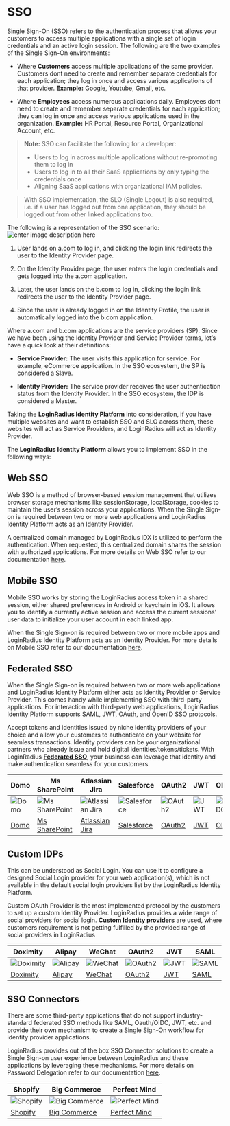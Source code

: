 # SSO

Single Sign-On (SSO) refers to the authentication process that allows your customers to access multiple applications with a single set of login credentials and an active login session. The following are the two examples of the Single Sign-On environments:

- Where **Customers** access multiple applications of the same provider. Customers dont need to create and remember separate credentials for each application; they log in once and access various applications of that provider. **Example:** Google, Youtube, Gmail, etc. 

- Where **Employees** access numerous applications daily. Employees dont need to create and remember separate credentials for each application; they can log in once and access various applications used in the organization. **Example:** HR Portal, Resource Portal, Organizational Account, etc.


> **Note:** SSO can facilitate the following for a developer:
> - Users to log in across multiple applications without re-promoting them to log in
> - Users to log in to all their SaaS applications by only typing the credentials once
> - Aligning SaaS applications with organizational IAM policies.

> With SSO implementation, the SLO (Single Logout) is also required, i.e. if a user has logged out from one application, they should be logged out from other linked applications too.

The following is a representation of the SSO scenario:
![enter image description here](https://apidocs.lrcontent.com/images/0_0_197095f4b96eed3fc00.10890318.png "SSO overviewchart")

1. User lands on a.com to log in, and clicking the login link redirects the user to the Identity Provider page. 

2. On the Identity Provider page, the user enters the login credentials and gets logged into the a.com application.

3. Later, the user lands on the b.com to log in, clicking the login link redirects the user to the Identity Provider page.

4. Since the user is already logged in on the Identity Profile, the user is automatically logged into the b.com application.

Where a.com and b.com applications are the service providers (SP). Since we have been using the Identity Provider and Service Provider terms, let’s have a quick look at their definitions:
- **Service Provider:** The user visits this application for service. For example, eCommerce application. In the SSO ecosystem, the SP is considered a Slave.

- **Identity Provider:** The service provider receives the user authentication status from the Identity Provider. In the SSO ecosystem, the IDP is considered a Master.

Taking the **LoginRadius Identity Platform** into consideration, if you have multiple websites and want to establish SSO and SLO across them, these websites will act as Service Providers, and LoginRadius will act as Identity Provider.

The **LoginRadius Identity Platform** allows you to implement SSO in the following ways:

## Web SSO

Web SSO is a method of browser-based session management that utilizes browser storage mechanisms like sessionStorage, localStorage, cookies to maintain the user’s session across your applications. When the Single Sign-on is required between two or more web applications and LoginRadius Identity Platform acts as an Identity Provider. 

A centralized domain managed by LoginRadius IDX is utilized to perform the authentication. When requested, this centralized domain shares the session with authorized applications. For more details on Web SSO refer to our documentation [here](https://www.loginradius.com/docs/single-sign-on/tutorial/web-sso/overview/).

## Mobile SSO

Mobile SSO works by storing the LoginRadius access token in a shared session, either shared preferences in Android or keychain in iOS. It allows you to identify a currently active session and access the current sessions’ user data to initialize your user account in each linked app.

When the Single Sign-on is required between two or more mobile apps and LoginRadius Identity Platform acts as an Identity Provider. For more details on Mobile SSO refer to our documentation [here](https://www.loginradius.com/docs/single-sign-on/tutorial/mobile-sso/overview/).


## Federated SSO
 When the Single Sign-on is required between two or more web applications and LoginRadius Identity Platform either acts as Identity Provider or Service Provider. This comes handy while implementing SSO with third-party applications. For interaction with third-party web applications, LoginRadius Identity Platform supports SAML, JWT, OAuth, and OpenID SSO protocols.

Accept tokens and identities issued by niche identity providers of your choice and allow your customers to authenticate on your website for seamless transactions. Identity providers can be your organizational partners who already issue and hold digital identities/tokens/tickets. With LoginRadius **[Federated SSO](https://www.loginradius.com/docs/single-sign-on/tutorial/federated-sso/overview/)**, your business can leverage that identity and make authentication seamless for your customers.

| Domo                                                                                                                | Ms SharePoint                                                                                                        | Atlassian Jira                                                                                                        | Salesforce                                                                                                             | OAuth2                                                                                                                 | JWT                                                                                                                   | OIDC                                                                                                                  | SAML                                                                                                                  |
|---------------------------------------------------------------------------------------------------------------------|---------------------------------------------------------------------------------------------------------------------|-----------------------------------------------------------------------------------------------------------------------|------------------------------------------------------------------------------------------------------------------------|------------------------------------------------------------------------------------------------------------------------|-----------------------------------------------------------------------------------------------------------------------|-----------------------------------------------------------------------------------------------------------------------|-----------------------------------------------------------------------------------------------------------------------|
| ![Domo](https://apidocs.lrcontent.com/images/Picsart_24-02-05_02-56-39-288_32938184465c291d76f0821.37660252.png)    | ![Ms SharePoint](https://apidocs.lrcontent.com/images/Picsart_24-02-05_02-55-29-694_209779525965c2934f4be3f5.50282141.png) | ![Atlassian Jira](https://apidocs.lrcontent.com/images/Picsart_24-02-05_02-57-00-434_19216383665c29815230c05.00195915.png) | ![Salesforce](https://apidocs.lrcontent.com/images/Picsart_24-02-05_02-56-16-320_200777099665c3a4c8433ec7.65924437.png) | ![OAuth2](https://apidocs.lrcontent.com/images/Picsart_24-02-05_02-54-44-045_89379538965c3a6592c7098.73391788.png) | ![JWT](https://apidocs.lrcontent.com/images/Picsart_24-02-05_02-53-44-600_165137682965c3a6872e2fe2.15133628.png)    | ![OIDC](https://apidocs.lrcontent.com/images/Picsart_24-02-05_02-55-02-730_26154718665c3a81c41a973.69079950.png)     | ![SAML](https://apidocs.lrcontent.com/images/Picsart_24-02-05_02-55-55-905_161111230465c3a8c594bd34.39075734.png)    |
| [Domo](https://www.loginradius.com/docs/single-sign-on/concept/saml-providers/domo/)                                 | [Ms SharePoint](https://www.loginradius.com/docs/single-sign-on/concept/saml-providers/SharePoint/)                | [Atlassian Jira](https://www.loginradius.com/docs/single-sign-on/concept/saml-providers/jira/)                      | [Salesforce](https://www.loginradius.com/docs/single-sign-on/concept/saml-providers/salesforce/)                       | [OAuth2](https://www.loginradius.com/docs/single-sign-on/tutorial/federated-sso/oauth-2-0/oauth-2-0-overview/)      | [JWT](https://www.loginradius.com/docs/single-sign-on/tutorial/federated-sso/jwt-login/jwt-login-overview/)           | [OIDC](https://www.loginradius.com/docs/single-sign-on/tutorial/federated-sso/openid-connect/openid-connect-overview/) | [SAML](https://www.loginradius.com/docs/single-sign-on/tutorial/federated-sso/saml/overview/)                          |


## Custom IDPs

This can be understood as Social Login. You can use it to configure a designed Social Login provider for your web application(s), which is not available in the default social login providers list by the LoginRadius Identity Platform.

Custom OAuth Provider is the most implemented protocol by the customers to set up a custom Identity Provider. LoginRadius provides a wide range of social providers for social login. **[Custom Identity providers](https://www.loginradius.com/docs/single-sign-on/tutorial/custom-identity-providers/overview/)** are used, where customers requirement is not getting fulfilled by the provided range of social providers in LoginRadius


| Doximity                                                                                                               | Alipay                                                                                                                 | WeChat                                                                                                                 | OAuth2                                                                                                                   | JWT                                                                                                                    | SAML                                                                                                                   |
|------------------------------------------------------------------------------------------------------------------------|------------------------------------------------------------------------------------------------------------------------|------------------------------------------------------------------------------------------------------------------------|-------------------------------------------------------------------------------------------------------------------------|------------------------------------------------------------------------------------------------------------------------|------------------------------------------------------------------------------------------------------------------------|
| ![Doximity](https://apidocs.lrcontent.com/images/Picsart_24-02-05_02-57-17-420_15645657365c52276aa2692.23878868.png)   | ![Alipay](https://apidocs.lrcontent.com/images/Picsart_24-02-05_02-52-58-315_150129219565c5229e7e6a58.90587597.png)   | ![WeChat](https://apidocs.lrcontent.com/images/Picsart_24-02-05_02-52-14-666_89285097165c5232fc834e5.37839813.png)    | ![OAuth2](https://apidocs.lrcontent.com/images/Picsart_24-02-05_02-54-44-045_89379538965c3a6592c7098.73391788.png)    | ![JWT](https://apidocs.lrcontent.com/images/Picsart_24-02-05_02-53-44-600_165137682965c3a6872e2fe2.15133628.png)     | ![SAML](https://apidocs.lrcontent.com/images/Picsart_24-02-05_02-55-55-905_161111230465c3a8c594bd34.39075734.png)    |
| [Doximity](https://www.loginradius.com/docs/single-sign-on/concept/custom-idp-provider/doximity/)                      | [Alipay](https://www.loginradius.com/docs/single-sign-on/concept/custom-idp-provider/alipay/)                          | [WeChat](https://www.loginradius.com/docs/single-sign-on/concept/custom-idp-provider/wechat/)                          | [OAuth2](https://www.loginradius.com/docs/single-sign-on/tutorial/custom-identity-providers/custom-oauth-provider/)    | [JWT](https://www.loginradius.com/docs/single-sign-on/tutorial/custom-identity-providers/custom-jwt-provider/)        | [SAML](https://www.loginradius.com/docs/single-sign-on/tutorial/custom-identity-providers/custom-saml-provider/)      |


## SSO Connectors

There are some third-party applications that do not support industry-standard federated SSO methods like SAML, Oauth/OIDC, JWT, etc. and provide their own mechanism to create a Single Sign-On workflow for identity provider applications. 

LoginRadius provides out of the box SSO Connector solutions to create a Single Sign-on user experience between LoginRadius and these applications by leveraging these mechanisms. For more details on Password Delegation refer to our documentation [here](https://www.loginradius.com/docs/api/v2/single-sign-on/sso-connector/overview/).




| Shopify                                                                                                                   | Big Commerce                                                                                                                 | Perfect Mind                                                                                                               |
|---------------------------------------------------------------------------------------------------------------------------|------------------------------------------------------------------------------------------------------------------------------|----------------------------------------------------------------------------------------------------------------------------|
| ![Shopify](https://apidocs.lrcontent.com/images/Picsart_24-02-05_02-50-18-387_7737014465c5257665c001.57956613.png)        | ![Big Commerce](https://apidocs.lrcontent.com/images/Picsart_24-02-05_02-54-22-084_63846301965c525951630e4.90044952.png)    | ![Perfect Mind](https://apidocs.lrcontent.com/images/Picsart_24-02-05_02-53-19-422_95928217065c525bfe154d5.86587977.png)  |
| [Shopify](https://www.loginradius.com/docs/libraries/turn-key-plugins/shopify-multipass-integration/)                     | [Big Commerce](https://www.loginradius.com/docs/libraries/turn-key-plugins/bigcommerce-stencil-plugin/)                      | [Perfect Mind](https://www.loginradius.com/docs/libraries/turn-key-plugins/perfectmind/)                                  |


